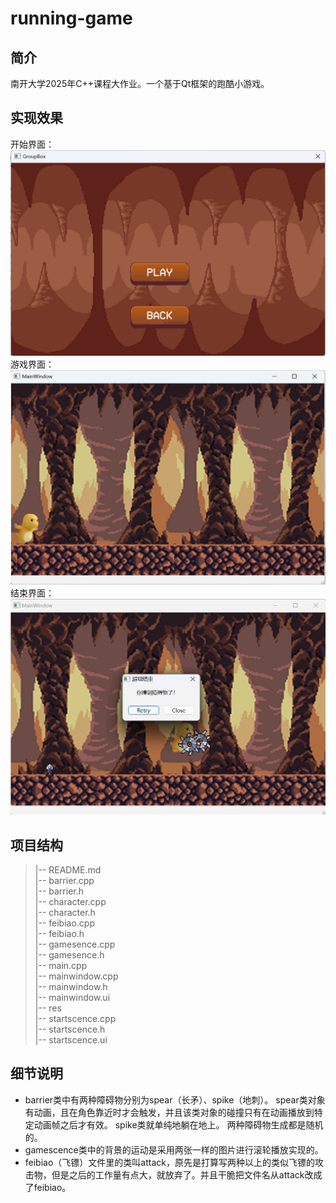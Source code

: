 # running-game
## 简介  
南开大学2025年C++课程大作业。一个基于Qt框架的跑酷小游戏。  
## 实现效果  
开始界面：
![开始界面](https://github.com/yue-fish123/running-game/blob/main/%E5%B1%95%E7%A4%BA/%E5%B1%8F%E5%B9%95%E6%88%AA%E5%9B%BE%202025-04-11%20223922.png?raw=true)  
游戏界面：
![游戏界面](https://github.com/yue-fish123/running-game/blob/main/%E5%B1%95%E7%A4%BA/%E5%B1%8F%E5%B9%95%E6%88%AA%E5%9B%BE%202025-04-13%20154854.png?raw=true)    
结束界面：
![结束界面](https://github.com/yue-fish123/running-game/blob/main/%E5%B1%95%E7%A4%BA/%E5%B1%8F%E5%B9%95%E6%88%AA%E5%9B%BE%202025-04-11%20224316.png?raw=true)    
## 项目结构  
> |-- README.md   
|-- barrier.cpp   
|-- barrier.h   
|-- character.cpp    
|-- character.h     
|-- feibiao.cpp    
|-- feibiao.h    
|-- gamesence.cpp    
|-- gamesence.h     
|-- main.cpp     
|-- mainwindow.cpp     
|-- mainwindow.h     
|-- mainwindow.ui     
|-- res      
|-- startscence.cpp     
|-- startscence.h     
|-- startscence.ui                
## 细节说明  
- barrier类中有两种障碍物分别为spear（长矛）、spike（地刺）。
    spear类对象有动画，且在角色靠近时才会触发，并且该类对象的碰撞只有在动画播放到特定动画帧之后才有效。
  spike类就单纯地躺在地上。
  两种障碍物生成都是随机的。
- gamescence类中的背景的运动是采用两张一样的图片进行滚轮播放实现的。
- feibiao（飞镖）文件里的类叫attack，原先是打算写两种以上的类似飞镖的攻击物，但是之后的工作量有点大，就放弃了。并且干脆把文件名从attack改成了feibiao。   
